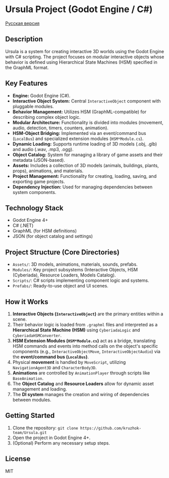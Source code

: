 # Ursula Project (Godot Engine / C#)

[Русская версия](README.md)

## Description

Ursula is a system for creating interactive 3D worlds using the Godot Engine with C# scripting. The project focuses on modular interactive objects whose behavior is defined using Hierarchical State Machines (HSM) specified in the GraphML format.

## Key Features

*   **Engine:** Godot Engine (C#).
*   **Interactive Object System:** Central `InteractiveObject` component with pluggable modules.
*   **Behavior Management:** Utilizes HSM (GraphML-compatible) for describing complex object logic.
*   **Modular Architecture:** Functionality is divided into modules (movement, audio, detection, timers, counters, animation).
*   **HSM-Object Bridging:** Implemented via an event/command bus (`LocalBus`) and specialized extension modules (`HSM*Module.cs`).
*   **Dynamic Loading:** Supports runtime loading of 3D models (.obj, .glb) and audio (.wav, .mp3, .ogg).
*   **Object Catalog:** System for managing a library of game assets and their metadata (JSON-based).
*   **Assets:** Includes a collection of 3D models (animals, buildings, plants, props), animations, and materials.
*   **Project Management:** Functionality for creating, loading, saving, and exporting game projects.
*   **Dependency Injection:** Used for managing dependencies between system components.

## Technology Stack

*   Godot Engine 4+
*   C# (.NET)
*   GraphML (for HSM definitions)
*   JSON (for object catalog and settings)

## Project Structure (Core Directories)

*   `Assets/`: 3D models, animations, materials, sounds, prefabs.
*   `Modules/`: Key project subsystems (Interactive Objects, HSM (Cyberiada), Resource Loaders, Models Catalog).
*   `Scripts/`: C# scripts implementing component logic and systems.
*   `Prefabs/`: Ready-to-use object and UI scenes.

## How it Works

1.  **Interactive Objects (`InteractiveObject`)** are the primary entities within a scene.
2.  Their behavior logic is loaded from `.graphml` files and interpreted as a **Hierarchical State Machine (HSM)** using `CyberiadaLogic` and `CyberiadaHSMConverter`.
3.  **HSM Extension Modules (`HSM*Module.cs`)** act as a bridge, translating HSM commands and events into method calls on the object's specific components (e.g., `InteractiveObjectMove`, `InteractiveObjectAudio`) via the **event/command bus (`LocalBus`)**.
4.  Physical **movement** is handled by `MoveScript`, utilizing `NavigationAgent3D` and `CharacterBody3D`.
5.  **Animations** are controlled by `AnimationPlayer` through scripts like `BaseAnimation`.
6.  The **Object Catalog** and **Resource Loaders** allow for dynamic asset management and loading.
7.  The **DI system** manages the creation and wiring of dependencies between modules.

## Getting Started

1.  Clone the repository: `git clone https://github.com/kruzhok-team/Ursula.git`
2.  Open the project in Godot Engine 4+.
3.  (Optional) Perform any necessary setup steps.

## License

MIT
